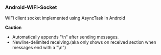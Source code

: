 ### Android-WiFi-Socket

WiFi client socket implemented using AsyncTask in Android

**Caution**

* Automatically appends "\n" after sending messages.
* Newline-delimited receiving.(aka only shows on received section when messages end with a "\n")